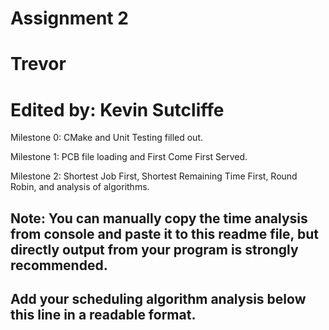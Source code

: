 # Assignment 2
# Trevor
# Edited by: Kevin Sutcliffe

Milestone 0: CMake and Unit Testing filled out. 

Milestone 1: PCB file loading and First Come First Served. 

Milestone 2: Shortest Job First, Shortest Remaining Time First, Round Robin, and analysis of algorithms. 

Note: 
You can manually copy the time analysis from console and paste it to this readme file, but directly output from your program is strongly recommended.     
---------------------------------------------------------------------------

Add your scheduling algorithm analysis below this line in a readable format. 
---------------------------------------------------------------------------
